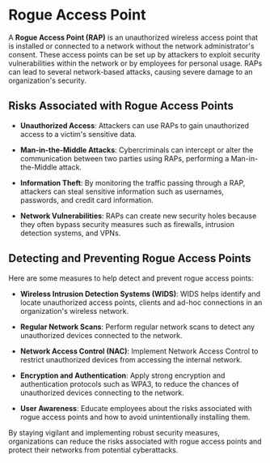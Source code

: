 # Rogue Access Point

A **Rogue Access Point (RAP)** is an unauthorized wireless access point that is installed or connected to a network without the network administrator's consent. These access points can be set up by attackers to exploit security vulnerabilities within the network or by employees for personal usage. RAPs can lead to several network-based attacks, causing severe damage to an organization's security.

## Risks Associated with Rogue Access Points

- **Unauthorized Access**: Attackers can use RAPs to gain unauthorized access to a victim's sensitive data.

- **Man-in-the-Middle Attacks**: Cybercriminals can intercept or alter the communication between two parties using RAPs, performing a Man-in-the-Middle attack.

- **Information Theft**: By monitoring the traffic passing through a RAP, attackers can steal sensitive information such as usernames, passwords, and credit card information.

- **Network Vulnerabilities**: RAPs can create new security holes because they often bypass security measures such as firewalls, intrusion detection systems, and VPNs.

## Detecting and Preventing Rogue Access Points

Here are some measures to help detect and prevent rogue access points:

- **Wireless Intrusion Detection Systems (WIDS)**: WIDS helps identify and locate unauthorized access points, clients and ad-hoc connections in an organization's wireless network.

- **Regular Network Scans**: Perform regular network scans to detect any unauthorized devices connected to the network.

- **Network Access Control (NAC)**: Implement Network Access Control to restrict unauthorized devices from accessing the internal network.

- **Encryption and Authentication**: Apply strong encryption and authentication protocols such as WPA3, to reduce the chances of unauthorized devices connecting to the network.

- **User Awareness**: Educate employees about the risks associated with rogue access points and how to avoid unintentionally installing them.

By staying vigilant and implementing robust security measures, organizations can reduce the risks associated with rogue access points and protect their networks from potential cyberattacks.